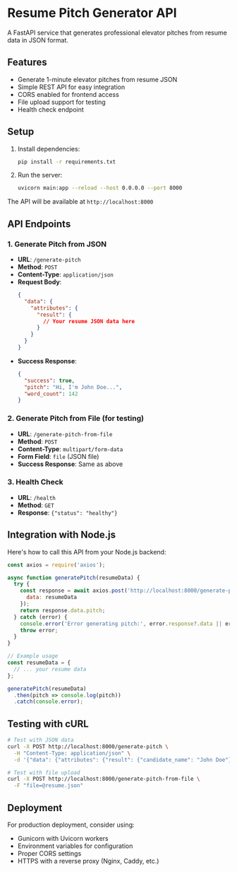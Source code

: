 # Resume Pitch Generator API

A FastAPI service that generates professional elevator pitches from resume data in JSON format.

## Features

- Generate 1-minute elevator pitches from resume JSON
- Simple REST API for easy integration
- CORS enabled for frontend access
- File upload support for testing
- Health check endpoint

## Setup

1. Install dependencies:
   ```bash
   pip install -r requirements.txt
   ```

2. Run the server:
   ```bash
   uvicorn main:app --reload --host 0.0.0.0 --port 8000
   ```

The API will be available at `http://localhost:8000`

## API Endpoints

### 1. Generate Pitch from JSON

- **URL**: `/generate-pitch`
- **Method**: `POST`
- **Content-Type**: `application/json`
- **Request Body**: 
  ```json
  {
    "data": {
      "attributes": {
        "result": {
          // Your resume JSON data here
        }
      }
    }
  }
  ```
- **Success Response**:
  ```json
  {
    "success": true,
    "pitch": "Hi, I'm John Doe...",
    "word_count": 142
  }
  ```

### 2. Generate Pitch from File (for testing)

- **URL**: `/generate-pitch-from-file`
- **Method**: `POST`
- **Content-Type**: `multipart/form-data`
- **Form Field**: `file` (JSON file)
- **Success Response**: Same as above

### 3. Health Check

- **URL**: `/health`
- **Method**: `GET`
- **Response**: `{"status": "healthy"}`

## Integration with Node.js

Here's how to call this API from your Node.js backend:

```javascript
const axios = require('axios');

async function generatePitch(resumeData) {
  try {
    const response = await axios.post('http://localhost:8000/generate-pitch', {
      data: resumeData
    });
    return response.data.pitch;
  } catch (error) {
    console.error('Error generating pitch:', error.response?.data || error.message);
    throw error;
  }
}

// Example usage
const resumeData = {
  // ... your resume data
};

generatePitch(resumeData)
  .then(pitch => console.log(pitch))
  .catch(console.error);
```

## Testing with cURL

```bash
# Test with JSON data
curl -X POST http://localhost:8000/generate-pitch \
  -H "Content-Type: application/json" \
  -d '{"data": {"attributes": {"result": {"candidate_name": "John Doe"}}}}'

# Test with file upload
curl -X POST http://localhost:8000/generate-pitch-from-file \
  -F "file=@resume.json"
```

## Deployment

For production deployment, consider using:
- Gunicorn with Uvicorn workers
- Environment variables for configuration
- Proper CORS settings
- HTTPS with a reverse proxy (Nginx, Caddy, etc.)

